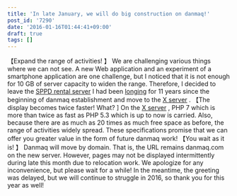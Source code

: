 ```yaml
---
title: 'In late January, we will do big construction on danmaq!'
post_id: '7290'
date: '2016-01-16T01:44:41+09:00'
draft: true
tags: []
---
```


【Expand the range of activities! 】 We are challenging various things where we can not see. A new Web application and an experiment of a smartphone application are one challenge, but I noticed that it is not enough for 10 GB of server capacity to widen the range. Therefore, I decided to leave the [SPPD rental server](http://ck.jp.ap.valuecommerce.com/servlet/referral?sid=3208894&pid=884046201) I had been [longing](http://ck.jp.ap.valuecommerce.com/servlet/referral?sid=3208894&pid=884046201) for 11 years since the beginning of danmaq establishment and move to the [X server](http://px.a8.net/svt/ejp?a8mat=2NBUD6+FTRUPE+CO4+TVYKI) . 【The display becomes twice faster! What? \] On the [X server](http://px.a8.net/svt/ejp?a8mat=2NBUD6+FTRUPE+CO4+TVYKI) , PHP 7 which is more than twice as fast as PHP 5.3 which is up to now is carried. Also, because there are as much as 20 times as much free space as before, the range of activities widely spread. These specifications promise that we can offer you greater value in the form of future danmaq work! 【You wait as it is! 】 Danmaq will move by domain. That is, the URL remains danmaq.com on the new server. However, pages may not be displayed intermittently during late this month due to relocation work. We apologize for any inconvenience, but please wait for a while! In the meantime, the greeting was delayed, but we will continue to struggle in 2016, so thank you for this year as well!
